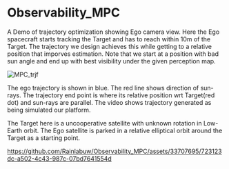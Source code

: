 # Observability_MPC
A Demo of trajectory optimization showing Ego camera view. Here the Ego spacecraft starts tracking the Target and has to reach within 10m of the Target. The 
trajectory we design achieves this while getting to a relative position that imporves estimation. Note that we start at a position with bad sun angle and end up with best visibility under the given perception map.


![MPC_trjf](https://github.com/Rainlabuw/Observability_MPC/assets/33707695/66324750-156f-41fb-9616-ea220bd9b787)

The ego trajectory is shown in blue. The red line shows direction of sun-rays. The trajectory end point is where its relative position wrt Target(red dot) and sun-rays are parallel. The video shows trajectory generated as being simulated our platform. 

The Target here is a uncooperative satellite with unknown rotation in Low-Earth orbit. The Ego satellite is parked in a relative elliptical orbit around the Target as a starting point.

https://github.com/Rainlabuw/Observability_MPC/assets/33707695/723123dc-a502-4c43-987c-07bd7641554d


